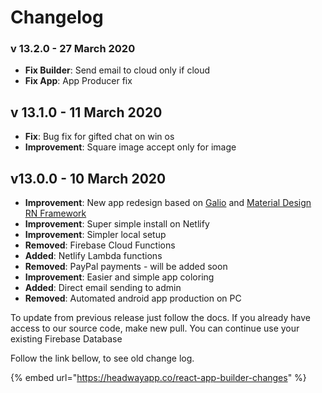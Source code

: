 # Changelog

### v 13.2.0 - 27 March 2020

* **Fix Builder**: Send email to cloud only if cloud
* **Fix App**: App Producer fix

## v 13.1.0 - 11 March 2020

* **Fix**: Bug fix for gifted chat on win os 
* **Improvement**: Square image accept only for image

## v13.0.0 - 10 March 2020

* **Improvement**: New app redesign based on [Galio](https://galio.io/) and [Material Design RN Framework](https://github.com/creativetimofficial/material-kit-react-native)
* **Improvement**: Super simple install on Netlify
* **Improvement**: Simpler local setup
* **Removed**: Firebase Cloud Functions
* **Added**: Netlify Lambda functions
* **Removed**: PayPal payments - will be added soon
* **Improvement**: Easier and simple app coloring
* **Added**: Direct email sending to admin 
* **Removed**: Automated android app production on PC

To update from previous release just follow the docs. If you already have access to our source code, make new pull. You can continue use your existing Firebase Database

  
Follow the link bellow, to see old change log. 

{% embed url="https://headwayapp.co/react-app-builder-changes" %}



